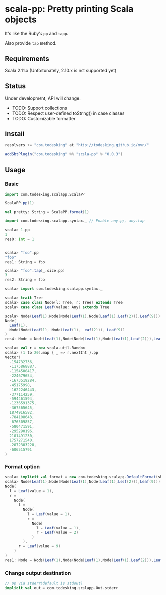 # scala-pp: Pretty printing Scala objects

It's like the Ruby's `pp` and `tapp`.

Also provide `tap` method.



## Requirements

Scala 2.11.x (Unfortunately, 2.10.x is not supported yet)

## Status

Under development, API will change.

* TODO: Support collections
* TODO: Respect user-defined toString() in case classes
* TODO: Customizable formatter

## Install

```scala
resolvers += "com.todesking" at "http://todesking.github.io/mvn/"

addSbtPlugin("com.todesking" %% "scala-pp" % "0.0.3")
```

## Usage

### Basic

```scala
import com.todesking.scalapp.ScalaPP

ScalaPP.pp(1)

val pretty: String = ScalaPP.format(1)
```

```scala
import com.todesking.scalapp.syntax._ // Enable any.pp, any.tap

scala> 1.pp
1
res0: Int = 1


scala> "foo".pp
"foo"
res1: String = foo

scala> "foo".tap(_.size.pp)
3
res2: String = foo
```

```scala
scala> import com.todesking.scalapp.syntax._

scala> trait Tree
scala> case class Node(l: Tree, r: Tree) extends Tree
scala> case class Leaf(value: Any) extends Tree

scala> Node(Leaf(1),Node(Node(Leaf(1),Node(Leaf(1),Leaf(2))),Leaf(9))).pp()
Node(
  Leaf(1),
  Node(Node(Leaf(1), Node(Leaf(1), Leaf(2))), Leaf(9))
)
res4: Node = Node(Leaf(1),Node(Node(Leaf(1),Node(Leaf(1),Leaf(2))),Leaf(9)))

scala> val r = new scala.util.Random
scala> (1 to 20).map { _ => r.nextInt }.pp
Vector(
  -154732736,
  -1175868887,
  -1154500417,
  -224679654,
  -1673519284,
  -45175998,
  -1622246443,
  -377114259,
  -594461594,
  -1236591375,
  -367565645,
  1874916582,
  -784108643,
  -676509857,
  -580471591,
  -295290196,
  2101491230,
  1757271540,
  -2072303228,
  -606515791
)
```

### Format option

```scala
scala> implicit val format = new com.todesking.scalapp.DefaultFormat(showMemberName = true)
scala> Node(Leaf(1),Node(Node(Leaf(1),Node(Leaf(1),Leaf(2))),Leaf(9))).pp()
Node(
  l = Leaf(value = 1),
  r =
    Node(
      l =
        Node(
          l = Leaf(value = 1),
          r =
            Node(
              l = Leaf(value = 1),
              r = Leaf(value = 2)
            )
        ),
      r = Leaf(value = 9)
    )
)
res1: Node = Node(Leaf(1),Node(Node(Leaf(1),Node(Leaf(1),Leaf(2))),Leaf(9)))
```

### Change output destination

```scala
// pp via stderr(default is stdout)
implicit val out = com.todesking.scalapp.Out.stderr
```
